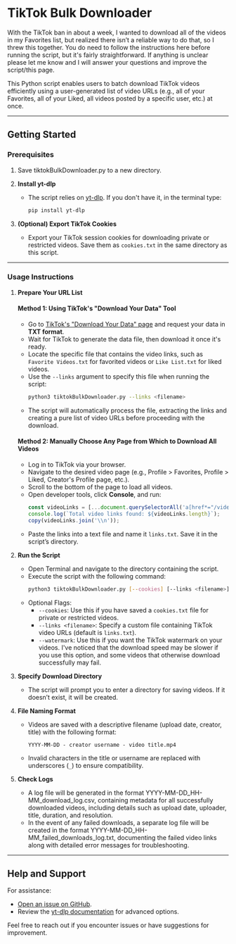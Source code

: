 # TikTok Bulk Downloader

With the TikTok ban in about a week, I wanted to download all of the videos in my Favorites list, but realized there isn’t a reliable way to do that, so I threw this together. You do need to follow the instructions here before running the script, but it's fairly straightforward. If anything is unclear please let me know and I will answer your questions and improve the script/this page.

This Python script enables users to batch download TikTok videos efficiently using a user-generated list of video URLs (e.g., all of your Favorites, all of your Liked, all videos posted by a specific user, etc.) at once.

---

## Getting Started

### Prerequisites

1. Save tiktokBulkDownloader.py to a new directory.

2. **Install yt-dlp**
   - The script relies on [yt-dlp](https://github.com/yt-dlp/yt-dlp). If you don't have it, in the terminal type:
     ```bash
     pip install yt-dlp
     ```

3. **(Optional) Export TikTok Cookies**
   - Export your TikTok session cookies for downloading private or restricted videos. Save them as `cookies.txt` in the same directory as this script.

---

### Usage Instructions

1. **Prepare Your URL List**
   
   #### Method 1: Using TikTok's "Download Your Data" Tool
   - Go to [TikTok's "Download Your Data" page](https://www.tiktok.com/setting/download-your-data) and request your data in **TXT format**.
   - Wait for TikTok to generate the data file, then download it once it's ready.
   - Locate the specific file that contains the video links, such as `Favorite Videos.txt` for favorited videos or `Like List.txt` for liked videos.
   - Use the `--links` argument to specify this file when running the script:
     ```bash
     python3 tiktokBulkDownloader.py --links <filename>
     ```
   - The script will automatically process the file, extracting the links and creating a pure list of video URLs before proceeding with the download.

   #### Method 2: Manually Choose Any Page from Which to Download All Videos
   - Log in to TikTok via your browser.
   - Navigate to the desired video page (e.g., Profile > Favorites, Profile > Liked, Creator's Profile page, etc.).
   - Scroll to the bottom of the page to load all videos.
   - Open developer tools, click **Console**, and run:
     ```javascript
     const videoLinks = [...document.querySelectorAll('a[href*="/video/"]')].map(a => a.href);
     console.log(`Total video links found: ${videoLinks.length}`);
     copy(videoLinks.join('\\n'));
     ```
   - Paste the links into a text file and name it `links.txt`. Save it in the script’s directory.

2. **Run the Script**
   - Open Terminal and navigate to the directory containing the script.
   - Execute the script with the following command:
     ```bash
     python3 tiktokBulkDownloader.py [--cookies] [--links <filename>] [--watermark]
     ```
   - Optional Flags:
     - `--cookies`: Use this if you have saved a `cookies.txt` file for private or restricted videos.
     - `--links <filename>`: Specify a custom file containing TikTok video URLs (default is `links.txt`).
     - `--watermark`: Use this if you want the TikTok watermark on your videos. I've noticed that the download speed may be slower if you use this option, and some videos that otherwise download successfully may fail.

3. **Specify Download Directory**
   - The script will prompt you to enter a directory for saving videos. If it doesn’t exist, it will be created.

4. **File Naming Format**
   - Videos are saved with a descriptive filename (upload date, creator, title) with the following format:
     ```
     YYYY-MM-DD - creator username - video title.mp4
     ```
   - Invalid characters in the title or username are replaced with underscores (`_`) to ensure compatibility.

5. **Check Logs**
   - A log file will be generated in the format YYYY-MM-DD_HH-MM_download_log.csv, containing metadata for all successfully downloaded videos, including details such as upload date, uploader, title, duration, and resolution.
   - In the event of any failed downloads, a separate log file will be created in the format YYYY-MM-DD_HH-MM_failed_downloads_log.txt, documenting the failed video links along with detailed error messages for troubleshooting.

---

## Help and Support

For assistance:
- [Open an issue on GitHub](https://github.com/scrooop/tiktok-bulk-downloader/issues).
- Review the [yt-dlp documentation](https://github.com/yt-dlp/yt-dlp#usage) for advanced options.

Feel free to reach out if you encounter issues or have suggestions for improvement.
